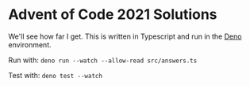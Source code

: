 # Advent of Code 2021 Solutions

We'll see how far I get. This is written in Typescript and run in the [Deno](https://deno.land/) environment. 

Run with: `deno run --watch --allow-read src/answers.ts`

Test with: `deno test --watch`
